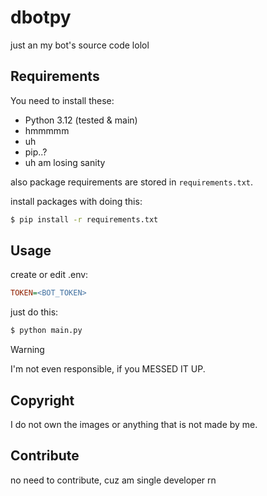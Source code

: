 # dbotpy

just an my bot's source code lolol

## Requirements

You need to install these:

* Python 3.12 (tested & main)
* hmmmmm
* uh
* pip..?
* uh am losing sanity

also package requirements are stored in `requirements.txt`.

install packages with doing this:

```sh
$ pip install -r requirements.txt
```

## Usage

create or edit .env:

```ini
TOKEN=<BOT_TOKEN>
```

just do this:

```sh
$ python main.py
```

> [!warning]
> 
> I'm not even responsible, if you MESSED IT UP.

## Copyright

I do not own the images or anything that is not made by me.

## Contribute

no need to contribute, cuz am single developer rn
